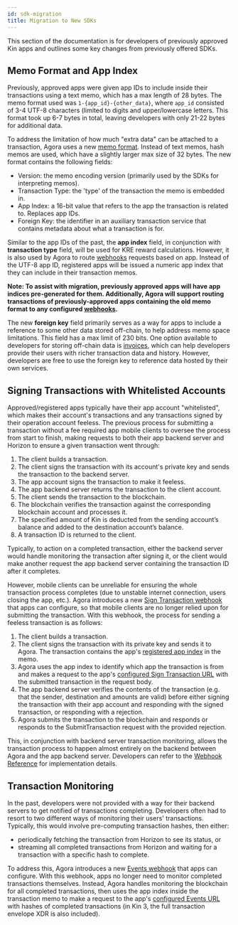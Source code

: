 ```yaml
---
id: sdk-migration
title: Migration to New SDKs
---
```


This section of the documentation is for developers of previously approved Kin apps and outlines some key changes from previously offered SDKs. 

## Memo Format and App Index

Previously, approved apps were given app IDs to include inside their transactions using a text memo, which has a max length of 28 bytes. The memo format used was `1-{app_id}-{other_data}`, where `app_id` consisted of 3-4 UTF-8 characters (limited to digits and upper/lowercase letters. This format took up 6-7 bytes in total, leaving developers with only 21-22 bytes for additional data.

To address the limitation of how much "extra data" can be attached to a transaction, Agora uses a new [memo format](/how-it-works#kin-binary-memo-format). Instead of text memos, hash memos are used, which have a slightly larger max size of 32 bytes. The new format contains the following fields:

- Version: the memo encoding version (primarily used by the SDKs for interpreting memos).
- Transaction Type: the 'type' of the transaction the memo is embedded in.
- App Index: a 16-bit value that refers to the app the transaction is related to. Replaces app IDs.
- Foreign Key: the identifier in an auxiliary transaction service that contains metadata about what a transaction is for.

Similar to the app IDs of the past, the **app index** field, in conjunction with **transaction type** field, will be used for KRE reward calculations. However, it is also used by Agora to route [webhooks](/how-it-works#webhooks) requests based on app. Instead of the UTF-8 app ID, registered apps will be issued a numeric app index that they can include in their transaction memos. 

**Note: To assist with migration, previously approved apps will have app indices pre-generated for them. Additionally, Agora will support routing transactions of previously-approved apps containing the old memo format to any configured [webhooks](/how-it-works#webhooks).**

The new **foreign key** field primarily serves as a way for apps to include a reference to some other data stored off-chain, to help address memo space limitations. This field has a max limit of 230 bits. One option available to developers for storing off-chain data is [invoices](/how-it-works#invoices), which can help developers provide their users with richer transaction data and history. However, developers are free to use the foreign key to reference data hosted by their own services.

## Signing Transactions with Whitelisted Accounts

Approved/registered apps typically have their app account "whitelisted", which makes their account's transactions and any transactions signed by their operation account feeless. The previous process for submitting a transaction without a fee required app mobile clients to oversee the process from start to finish, making requests to both their app backend server and Horizon to ensure a given transaction went through:

1. The client builds a transaction.
2. The client signs the transaction with its account's private key and sends the transaction to the backend server.
3. The app account signs the transaction to make it feeless.
4. The app backend server returns the transaction to the client account.
5. The client sends the transaction to the blockchain.
6. The blockchain verifies the transaction against the corresponding blockchain account and processes it.
7. The specified amount of Kin is deducted from the sending account’s balance and added to the destination account’s balance.
8. A transaction ID is returned to the client.

Typically, to action on a completed transaction, either the backend server would handle monitoring the transaction after signing it, or the client would make another request the app backend server containing the transaction ID after it completes.

However, mobile clients can be unreliable for ensuring the whole transaction process completes (due to unstable internet connection, users closing the app, etc.). Agora introduces a new [Sign Transaction webhook](/how-it-works#sign-transaction) that apps can configure, so that mobile clients are no longer relied upon for submitting the transaction. With this webhook, the process for sending a feeless transaction is as follows:

1. The client builds a transaction.
2. The client signs the transaction with its private key and sends it to Agora. The transaction contains the app's [registered app index](/app-registration) in the memo.
3. Agora uses the app index to identify which app the transaction is from and makes a request to the app's [configured Sign Transaction URL](/app-registration#configurable-options) with the submitted transaction in the request body.
4. The app backend server verifies the contents of the transaction (e.g. that the sender, destination and amounts are valid) before either signing the transaction with their app account and responding with the signed transaction, or responding with a rejection.
5. Agora submits the transaction to the blockchain and responds or responds to the SubmitTransaction request with the provided rejection.

This, in conjunction with backend server transaction monitoring, allows the transaction process to happen almost entirely on the backend between Agora and the app backend server. Developers can refer to the [Webhook Reference](/agora/webhook) for implementation details.

## Transaction Monitoring

In the past, developers were not provided with a way for their backend servers to get notified of transactions completing. Developers often had to resort to two different ways of monitoring their users' transactions. Typically, this would involve pre-computing transaction hashes, then either:

- periodically fetching the transaction from Horizon to see its status, or
- streaming all completed transactions from Horizon and waiting for a transaction with a specific hash to complete.

To address this, Agora introduces a new [Events webhook](/how-it-works#events) that apps can configure. With this webhook, apps no longer need to monitor completed transactions themselves. Instead, Agora handles monitoring the blockchain for all completed transactions, then uses the app index inside the transaction memo to make a request to the app's [configured Events URL](/app-registration#configurable-options) with hashes of completed transactions (in Kin 3, the full transaction envelope XDR is also included).
